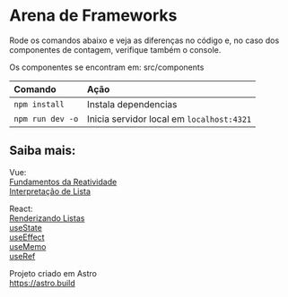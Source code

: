 # Arena de Frameworks

Rode os comandos abaixo e veja as diferenças no código e, no caso dos componentes de contagem, verifique também o console.

Os componentes se encontram em: src/components

| Comando                   | Ação                                             |
| :------------------------ | :----------------------------------------------- |
| `npm install`             | Instala dependencias                             |
| `npm run dev -o`          | Inicia servidor local em `localhost:4321`        |

## Saiba mais:

Vue:  
[Fundamentos da Reatividade](https://pt.vuejs.org/guide/essentials/reactivity-fundamentals)  
[Interpretação de Lista](https://pt.vuejs.org/guide/essentials/list.html)  

React:  
[Renderizando Listas](https://pt-br.react.dev/learn/rendering-lists)  
[useState](https://pt-br.react.dev/reference/react/useState)  
[useEffect](https://pt-br.react.dev/reference/react/useEffect)  
[useMemo](https://pt-br.react.dev/reference/react/useMemo)  
[useRef](https://pt-br.react.dev/reference/react/useRef)

Projeto criado em Astro  
https://astro.build
